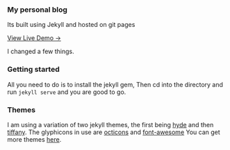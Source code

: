 ### My personal blog 
Its built using Jekyll and hosted on git pages

[View Live Demo &rarr;](http://colleowino.github.io)

I changed a few things.

### Getting started

All you need to do is to install the jekyll gem, Then cd into the directory and run `jekyll serve` and you are good to go.

### Themes 
I am using a variation of two jekyll themes, the first being [hyde](https://github.com/poole/hyde) and then [tiffany](https://github.com/dubuyuye/blog.git).
The glyphicons in use are [octicons](https://octicons.github.com/) and [font-awesome](http://fortawesome.github.io/Font-Awesome/)
You can get more themes [here](http://jekyllthemes.org/).

